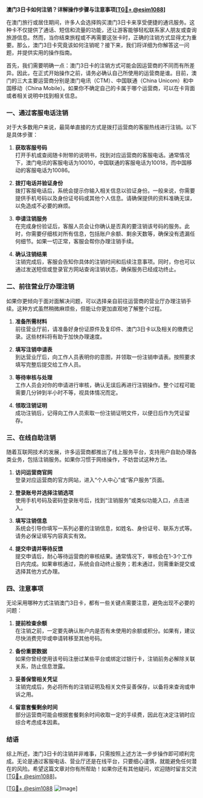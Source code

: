 **澳门3日卡如何注销？详解操作步骤与注意事项[[TG💪+ @esim1088](https://t.me/s/esim1088)]**

在澳门旅行或居住期间，许多人会选择购买澳门3日卡来享受便捷的通讯服务。这种卡不仅提供了通话、短信和流量的功能，还让游客能够轻松联系家人朋友或查询旅游信息。然而，当你结束旅程或不再需要这张卡时，正确的注销方式显得尤为重要。那么，澳门3日卡究竟该如何注销呢？接下来，我们将详细为你解答这一问题，并提供实用的操作指南。

首先，我们需要明确一点：澳门3日卡的注销方式可能会因运营商的不同而有所差异。因此，在正式开始操作之前，请务必确认自己所使用的运营商是谁。目前，澳门的三大主要运营商分别是澳门电讯（CTM）、中国联通（China Unicom）和中国移动（China Mobile）。如果你不确定自己的卡属于哪个运营商，可以在卡背面或者相关说明中找到相关信息。

### 一、通过客服电话注销

对于大多数用户来说，最简单直接的方式是拨打运营商的客服热线进行注销。以下是具体步骤：

1. **获取客服号码**  
   打开手机或查阅随卡附带的说明书，找到对应运营商的客服电话。通常情况下，澳门电讯的客服电话为10010，中国联通的客服电话为10018，而中国移动的客服电话为10086。

2. **拨打电话并验证身份**  
   拨打客服电话后，系统会提示你输入相关信息以验证身份。一般来说，你需要提供手机号码以及身份证号码或其他个人信息。请确保提供的资料准确无误，以免造成不必要的麻烦。

3. **申请注销服务**  
   在完成身份验证后，客服人员会让你确认是否真的要注销该号码的服务。此时，你需要仔细核对所有信息，包括账户余额、剩余天数等，确保没有遗漏任何细节。如果一切正常，客服会帮你办理注销手续。

4. **确认注销结果**  
   注销完成后，客服会告知你具体的注销时间和后续注意事项。同时，你也可以通过发送短信或登录官方网站查询注销状态，确保服务已经成功终止。

### 二、前往营业厅办理注销

如果你更倾向于面对面解决问题，可以选择亲自前往运营商的营业厅办理注销手续。这种方式虽然稍微麻烦些，但能让你更加直观地了解整个过程。

1. **准备所需材料**  
   前往营业厅前，请准备好身份证原件及复印件、澳门3日卡以及相关的缴费记录。这些材料将有助于加快办理速度。

2. **填写注销申请表**  
   到达营业厅后，向工作人员表明你的意图，并领取一份注销申请表。按照要求填写完整后提交给工作人员。

3. **等待审核与处理**  
   工作人员会对你的申请进行审核，确认无误后再进行注销操作。整个过程可能需要几分钟到半小时不等，视具体情况而定。

4. **领取注销证明**  
   成功注销后，记得向工作人员索取一份注销证明文件，以便日后作为凭证留存。

### 三、在线自助注销

随着互联网技术的发展，许多运营商都推出了线上服务平台，支持用户自助办理各类业务，包括注销服务。如果你习惯于网络操作，不妨尝试这种方法。

1. **访问运营商官网**  
   登录对应运营商的官方网站，进入“个人中心”或“客户服务”页面。

2. **登录账号并选择注销选项**  
   使用手机号码及密码登录账号后，找到“注销服务”或类似功能入口，点击进入。

3. **填写注销信息**  
   系统会引导你填写一系列必要的注销信息，如姓名、身份证号、联系方式等。请务必保证填写内容真实有效。

4. **提交申请并等待反馈**  
   提交申请后，耐心等待运营商的审核结果。通常情况下，审核会在1-3个工作日内完成。如果审核通过，系统会自动终止服务；若未通过，则需重新提交或选择其他方式办理。

### 四、注意事项

无论采用哪种方式注销澳门3日卡，都有一些关键点需要注意，避免出现不必要的问题：

1. **提前检查余额**  
   在注销之前，一定要先确认账户内是否有未使用的余额或积分。如果有，建议尽快消费完毕或申请转移至其他号码。

2. **备份重要数据**  
   如果你曾经使用该号码注册过某些平台或绑定过银行卡，注销前务必解除关联关系，防止信息泄露。

3. **妥善保管相关凭证**  
   注销完成后，务必将所有的注销证明及相关文件妥善保存，以备将来查询或申诉之用。

4. **留意套餐剩余时间**  
   部分运营商可能会根据套餐剩余时间收取一定的手续费，因此在决定注销时应综合考虑成本因素。

### 结语

综上所述，澳门3日卡的注销并非难事，只需按照上述方法一步步操作即可顺利完成。无论是通过客服电话、营业厅还是在线平台，只要细心谨慎，就能避免任何潜在的风险。希望这篇文章对你有所帮助！如果你还有其他疑问，欢迎随时留言交流[[TG💪+ @esim1088](https://t.me/s/esim1088)]。

[[TG💪+ @esim1088](https://t.me/s/esim1088) ![Image](https://i.postimg.cc/4NQfJmqS/Snipaste-2025-05-13-00-14-12.png)]